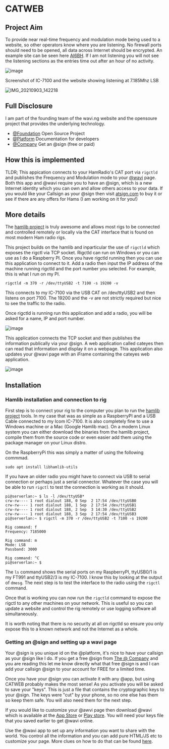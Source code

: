 # CATWEB

## Project Aim

 To provide near real-time frequency and modulation mode being used to a website, so other operators know where you are listening.
  No firewall ports should need to be opened, all data across Internet should be encrypted.
  An example site can be seen here [AI6BH](https://wavi.ng/@AI6BH). If I am not listening you will not see the listening sections as the entries time out after an hour of no activity.

![image](https://user-images.githubusercontent.com/6131216/143327480-275d1d74-9e31-40f9-92e6-85d7f4202304.png)

Screenshot of IC-7100 and the website showing listening at 7.185Mhz LSB

![IMG_20210903_142218](https://user-images.githubusercontent.com/6131216/132066553-28544268-82c9-4ed9-ac91-151c71cc1070.jpg)


## Full Disclosure
I am part of the founding team of the wavi.ng website and the opensoure project that provides the underlying technology.
- [@Foundation](https://github.com/atsign-foundation) Open Source Project
- [@Platform](https://atsign.dev) Documentation for developers
- [@Company](https://atsign.com) Get an @sign (free or paid)

  
## How this is implemented

TLDR;
 This appication connects to your HamRadio's CAT port via `rigctld` and publishes the Frequency and Modulation mode to your [@wavi](https://wavi.ng) page. Both this app and @wavi require you to have an @sign, which is a new Internet identity which you can own and allow others access to your data. If you would like your Callsign as your @sign then visit [atsign.com](https://atsign.com) to buy it or see if there are any offers for Hams (I am working on it for you!)

 ## More details  

 The [hamlib project](https://github.com/Hamlib/Hamlib) is truly awesome and allows most rigs to be connected and controlled remotely or locally via the CAT interface that is found on most modern Ham radio rigs.

 This project builds on the hamlib and inparticular the use of `rigctld` which exposes the rigctl via TCP socket. Rigctld can run on Windows or you can use as I do a Raspberry PI. Once you have rigctld running then you can use this application to connect to it. Add a radio then input the IP address of the machine running rigctld and the port number you selected. For example, this is what I run on my PI.

 `rigctld -m 370 -r /dev/ttyUSB2 -t 7100 -s 19200 -v`  

 This connects to my IC-7100 via the USB CAT on /dev/ttyUSB2 and then listens on port 7100. The 19200 and the -v are not strictly required but nice to see the traffic to the radio.  

 Once rigctld is running run this application and add a radio, you will be asked for a name, IP and port number.

 ![image](https://user-images.githubusercontent.com/6131216/143328733-ec708e3a-288a-4204-a642-fab60b2ff544.png)

 This application connects the TCP socket and then publishes the information publically via your @sign. A web application called cateyes then can read that information and display it on a webpage. This application also updates your @wavi page with an iFrame containing the cateyes web application.

 
 
 
![image](https://user-images.githubusercontent.com/6131216/143367551-74d669c7-57ed-4737-b192-d35e89a2b3d7.png)

 ## Installation
### Hamlib installation and connection to rig
 First step is to connect your rig to the computer you plan to run the [hamlib project](https://github.com/Hamlib/Hamlib) tools. In my case that was as simple as a RaspberryPI and a USB Cable connected to my Icom IC-7100. It is also completely fine to use a Windows machine or a Mac (Google Hamlib mac).
 On a modern Linux system you can either download the binaries from the hamlib project, compile them from the source code or even easier add them using the package manager on your Linux distro.
 
 On the RaspberryPi this was simply a matter of using the following commmad.
 ```
 sudo apt install libhamlib-utils
 ```

 If you have an older radio you might have to connect via USB to serial connection or perhaps just a serial connector. Whatever the case you will be able to run `rigctl` to test the connection is working as it should.

```
pi@serverlan:~ $ ls -l /dev/ttyUSB*
crw-rw---- 1 root dialout 188, 0 Sep  2 17:54 /dev/ttyUSB0
crw-rw---- 1 root dialout 188, 1 Sep  2 17:54 /dev/ttyUSB1
crw-rw---- 1 root dialout 188, 2 Sep  3 14:30 /dev/ttyUSB2
crw-rw---- 1 root dialout 188, 3 Sep  2 17:54 /dev/ttyUSB3
pi@serverlan:~ $ rigctl -m 370 -r /dev/ttyUSB2 -t 7100 -s 19200

Rig command: f
Frequency: 7185000

Rig command: m
Mode: LSB
Passband: 3000

Rig command: ^C
pi@serverlan:~ $
```

The `ls` command shows the serial ports on my RaspberryPI, ttyUSB0/1 is my FT991 and ttyUSB2/3 is my IC-7100. I know this by looking at the output of `dmesg`. The next step is to test the interface to the radio using the `rigctl` command. 

Once that is working you can now run the `rigctld` command to expose the rigctl to any other machines on your network. This is useful so you can update a website and control the rig remotely or use logging software all simultaneously. 

It is worth noting that there is no security at all on rigctld so ensure you only expose this to a known network and not the Internet as a whole.

### Getting an @sign and setting up a wavi page
Your @sign is you unique id on the @platform, it's nice to have your callsign as your @sign like I do. If you get a free @sign from [The @ Company](https://atsign.com) and you are reading this let me know directly what that free @sign is and I can add your callsign @sign to your account for FREE for a limited time.

Once you have your @sign you can activate it with any @app, but using CATWEB probably makes the most sense! 
As you activate you will be asked to save your "keys". This is just a file that contains the cryptographic keys to your @sign. The keys were "cut" by your phone, so no one else has them so keep them safe. You will also need them for the next step.

If you would like to customize your @awvi page then download @wavi which is available at the [App Store](https://apps.apple.com/us/app/persona/id1527182357) or [Play store](https://play.google.com/store/apps/details?id=com.atsign.at_settings). You will need your keys file that you saved earlier to get @wavi online.

Use the @wavi app to set up any information you want to share with the world. You control all the information and you can add pure HTML/JS etc to customize your page. More clues on how to do that can be found [here](https://wavi.ng/@wavi). 
